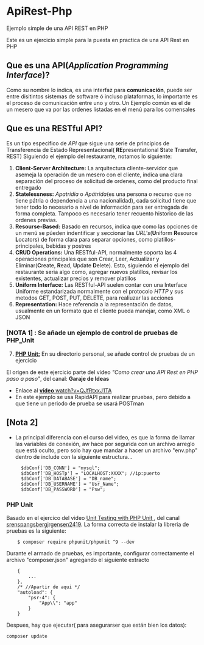 # ApiRest-Php
Ejemplo simple de una API REST en PHP

Este es un ejercicio simple para la puesta en practica de una API Rest en PHP

## Que es una **API**(_Application Programming Interface_)?
Como su nombre lo indica, es una interfaz para **comunicación**, puede ser entre disitintos sistemas de software ó incluso plataformas, lo importante es el proceso de comunicación entre uno y otro.
Un Ejemplo común es el de un mesero que va por las ordenes listadas en el menú para los comensales

## Que es una **RESTful API**?
Es un tipo especifico de _API_ que sigue una serie de principios de Transferencia de Estado Representacional( **RE**presentational **S**tate **T**ransfer, REST)
Siguiendo el ejemplo del restaurante, notamos lo siguiente:
1. **Client-Server Architecture:** La arquitectura cliente-servidor que asemeja la operación de un mesero con el cliente, indica una clara separación del proceso de solicitud de ordenes, como del producto final entregado
2. **Statelessness:** _Apatridia_ o _Apátrida_(es una persona o recurso que no tiene pátria o dependencia a una nacionalidad), cada solicitud tiene que tener todo lo necesario a nivel de información para ser entregada de forma completa. Tampoco es necesario tener recuento historico de las ordenes previas.
3. **Resourse-Based:** Basado en recursos, indica que como las opciones de un menú se púeden indentificar y seccionar las _URL's_(**U**niform **R**esource **L**ocators) de forma clara para separar opciones, como platillos-principales, bebidas y postres
4. **CRUD Operations:** Una RESTful-API, normalmente soporta las 4 operaciones principales que son Crear, Leer, Actualizar y Eliminar(**C**reate, **R**ead, **U**pdate **D**elete). Esto, siguiendo el ejemplo del restaurante seria algo como, agregar nuevos platillos, revisar los existentes, actualizar precios y remover platillos
5. **Uniform Interface:** Las RESTful-API suelen contar con una Interface Uniforme estandarizada normalmente con el protocolo _HTTP_ y sus metodos GET, POST, PUT, DELETE, para realiuzar las acciones
6. **Representation:** Hace referencia a la representación de datos, usualmente en un formato que el cliente pueda manejar, como XML o JSON
### [NOTA 1] : Se añade un ejemplo de control de pruebas de PHP_Unit
7. [**PHP Unit:**](#php-unit) En su directorio personal, se añade control de pruebas de un ejercicio

El origen de este ejercicio parte del vídeo _"Como crear una API Rest en PHP paso a paso"_, del canal: **Garaje de Ideas**
* Enlace al [**vídeo** watch?v=QJfRtxxJ1TA](https://www.youtube.com/watch?v=QJfRtxxJ1TA)
* En este ejemplo se usa RapidAPI para realizar pruebas, pero debido a que tiene un periodo de prueba se usará POSTman

## [Nota 2]
 * La principal diferencia con el curso del video, es que la forma de llamar las variables de conexión, aw hace por segurida con un archivo arreglo que está oculto, pero solo hay que mandar a hacer un archivo "env.php" dentro de include con la siguiente estructura...
    ````
      $dbConf['DB_CONN'] = "mysql";
      $dbConf['DB_HOSTp'] = "LOCALHOST:XXXX"; //ip:puerto
      $dbConf['DB_DATABASE'] = "DB_name";
      $dbConf['DB_USERNAME'] = "Usr_Name";
      $dbConf['DB_PASSWORD'] = "Psw";
    ````

### PHP Unit 
Basado en el ejercico del video [Unit Testing with PHP Unit
](https://www.youtube.com/watch?v=a5ZKCFINUkU), del canal [srenspangsbergjrgensen2419](https://www.youtube.com/@srenspangsbergjrgensen2419).
La forma correcta de instalar la libreria de pruebas es la siguiente:
````
    $ composer require phpunit/phpunit ^9 --dev
````
Durante el armado de pruebas, es importante, configurar correctamente el archivo "composer.json" agregando el siguiente extracto
````
    {
        ...
    },
    /* //Apartir de aqui */
    "autoload": {
        "psr-4": {
            "App\\": "app"
        }
    }
````
Despues, hay que ejecutar( para asegurarser que están bien los datos):
````
composer update
````
